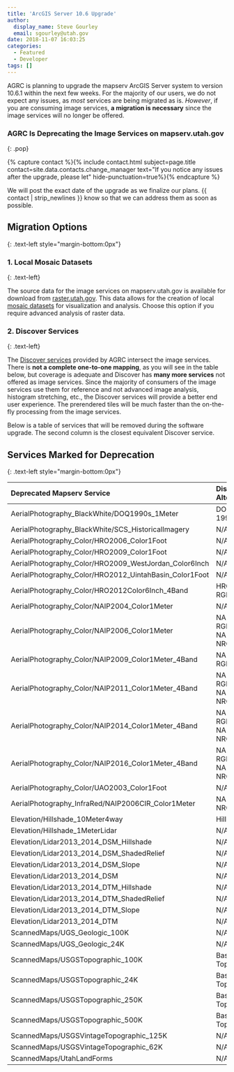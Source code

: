 ```yaml
---
title: 'ArcGIS Server 10.6 Upgrade'
author:
  display_name: Steve Gourley
  email: sgourley@utah.gov
date: 2018-11-07 16:03:25
categories:
  - Featured
  - Developer
tags: []
---
```


AGRC is planning to upgrade the mapserv ArcGIS Server system to version 10.6.1 within the next few weeks. For the majority of our users, we do not expect any issues, as _most_ services are being migrated as is. _However_, if you are consuming image services, **a migration is necessary** since the image services will no longer be offered.

### AGRC Is Deprecating the Image Services on mapserv.utah.gov
{: .pop}

{% capture contact %}{% include contact.html subject=page.title contact=site.data.contacts.change_manager text="If you notice any issues after the upgrade, please let" hide-punctuation=true%}{% endcapture %}

We will post the exact date of the upgrade as we finalize our plans. {{ contact | strip_newlines }} know so that we can address them as soon as possible.

## Migration Options
{: .text-left style="margin-bottom:0px"}

### 1. Local Mosaic Datasets
{: .text-left}

The source data for the image services on mapserv.utah.gov is available for download from [raster.utah.gov](https://raster.utah.gov/). This data allows for the creation of local [mosaic datasets](https://desktop.arcgis.com/en/arcmap/latest/manage-data/raster-and-images/what-is-a-mosaic-dataset.htm) for visualization and analysis. Choose this option if you require advanced analysis of raster data.

### 2. Discover Services
{: .text-left}

The [Discover services](/discover) provided by AGRC intersect the image services. There is **not a complete one-to-one mapping**, as you will see in the table below, but coverage is adequate and Discover has **many more services** not offered as image services. Since the majority of consumers of the image services use them for reference and not advanced image analysis, histogram stretching, etc., the Discover services will provide a better end user experience. The prerendered tiles will be much faster than the on-the-fly processing from the image services.

Below is a table of services that will be removed during the software upgrade. The second column is the closest equivalent Discover service.

## Services Marked for Deprecation
{: .text-left style="margin-bottom:0px"}

| Deprecated Mapserv Service | Discover Alternative |
|:---------------------------|:---------------------|
| AerialPhotography_BlackWhite/DOQ1990s_1Meter | DOQ 1990s BW |
| AerialPhotography_BlackWhite/SCS_HistoricalImagery | N/A |
| AerialPhotography_Color/HRO2006_Color1Foot | N/A |
| AerialPhotography_Color/HRO2009_Color1Foot | N/A |
| AerialPhotography_Color/HRO2009_WestJordan_Color6Inch | N/A |
| AerialPhotography_Color/HRO2012_UintahBasin_Color1Foot | N/A |
| AerialPhotography_Color/HRO2012Color6Inch_4Band | HRO 2012 RGB |
| AerialPhotography_Color/NAIP2004_Color1Meter | N/A |
| AerialPhotography_Color/NAIP2006_Color1Meter | NAIP 2006 RGB & NAIP 2006 NRG |
| AerialPhotography_Color/NAIP2009_Color1Meter_4Band | NAIP 2009 RGB |
| AerialPhotography_Color/NAIP2011_Color1Meter_4Band | NAIP 2011 RGB & NAIP 2011 NRG |
| AerialPhotography_Color/NAIP2014_Color1Meter_4Band | NAIP 2014 RGB & NAIP 2014 NRG |
| AerialPhotography_Color/NAIP2016_Color1Meter_4Band | NAIP 2016 RGB & NAIP 2016 NRG |
| AerialPhotography_Color/UAO2003_Color1Foot | N/A |
| AerialPhotography_InfraRed/NAIP2006CIR_Color1Meter | NAIP 2006 NRG |
| Elevation/Hillshade_10Meter4way | Hillshade |
| Elevation/Hillshade_1MeterLidar | N/A |
| Elevation/Lidar2013_2014_DSM_Hillshade | N/A |
| Elevation/Lidar2013_2014_DSM_ShadedRelief | N/A |
| Elevation/Lidar2013_2014_DSM_Slope | N/A |
| Elevation/Lidar2013_2014_DSM | N/A |
| Elevation/Lidar2013_2014_DTM_Hillshade | N/A |
| Elevation/Lidar2013_2014_DTM_ShadedRelief | N/A |
| Elevation/Lidar2013_2014_DTM_Slope | N/A |
| Elevation/Lidar2013_2014_DTM | N/A |
| ScannedMaps/UGS_Geologic_100K | N/A |
| ScannedMaps/UGS_Geologic_24K | N/A |
| ScannedMaps/USGSTopographic_100K | Basemap-Topo |
| ScannedMaps/USGSTopographic_24K | Basemap-Topo |
| ScannedMaps/USGSTopographic_250K | Basemap-Topo |
| ScannedMaps/USGSTopographic_500K | Basemap-Topo |
| ScannedMaps/USGSVintageTopographic_125K | N/A |
| ScannedMaps/USGSVintageTopographic_62K | N/A |
| ScannedMaps/UtahLandForms | N/A |
